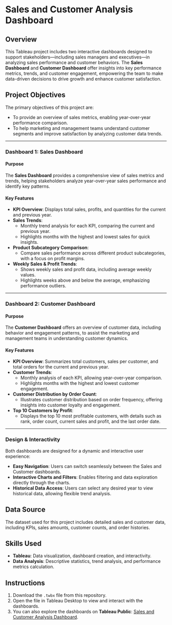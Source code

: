 # Sales and Customer Analysis Dashboard

## Overview
This Tableau project includes two interactive dashboards designed to support stakeholders—including sales managers and executives—in analyzing sales performance and customer behaviors. The **Sales Dashboard** and **Customer Dashboard** offer insights into key performance metrics, trends, and customer engagement, empowering the team to make data-driven decisions to drive growth and enhance customer satisfaction.

## Project Objectives
The primary objectives of this project are:
- To provide an overview of sales metrics, enabling year-over-year performance comparison.
- To help marketing and management teams understand customer segments and improve satisfaction by analyzing customer data trends.

---

### Dashboard 1: Sales Dashboard

#### Purpose
The **Sales Dashboard** provides a comprehensive view of sales metrics and trends, helping stakeholders analyze year-over-year sales performance and identify key patterns.

#### Key Features
- **KPI Overview**: Displays total sales, profits, and quantities for the current and previous year.
- **Sales Trends**:
  - Monthly trend analysis for each KPI, comparing the current and previous year.
  - Highlights months with the highest and lowest sales for quick insights.
- **Product Subcategory Comparison**:
  - Compare sales performance across different product subcategories, with a focus on profit margins.
- **Weekly Sales & Profit Trends**:
  - Shows weekly sales and profit data, including average weekly values.
  - Highlights weeks above and below the average, emphasizing performance outliers.

---

### Dashboard 2: Customer Dashboard

#### Purpose
The **Customer Dashboard** offers an overview of customer data, including behavior and engagement patterns, to assist the marketing and management teams in understanding customer dynamics.

#### Key Features
- **KPI Overview**: Summarizes total customers, sales per customer, and total orders for the current and previous year.
- **Customer Trends**:
  - Monthly analysis of each KPI, allowing year-over-year comparison.
  - Highlights months with the highest and lowest customer engagement.
- **Customer Distribution by Order Count**:
  - Illustrates customer distribution based on order frequency, offering insights into customer loyalty and engagement.
- **Top 10 Customers by Profit**:
  - Displays the top 10 most profitable customers, with details such as rank, order count, current sales and profit, and the last order date.

---

### Design & Interactivity
Both dashboards are designed for a dynamic and interactive user experience:
- **Easy Navigation**: Users can switch seamlessly between the Sales and Customer dashboards.
- **Interactive Charts and Filters**: Enables filtering and data exploration directly through the charts.
- **Historical Data Access**: Users can select any desired year to view historical data, allowing flexible trend analysis.

## Data Source
The dataset used for this project includes detailed sales and customer data, including KPIs, sales amounts, customer counts, and order histories.

## Skills Used
- **Tableau**: Data visualization, dashboard creation, and interactivity.
- **Data Analysis**: Descriptive statistics, trend analysis, and performance metrics calculation.

## Instructions
1. Download the `.twbx` file from this repository.
2. Open the file in Tableau Desktop to view and interact with the dashboards.
3. You can also explore the dashboards on **Tableau Public**: [Sales and Customer Analysis Dashboard](https://public.tableau.com/app/profile/kary.lam/viz/SalesPerformanceDashboard_17316226432690/CustomerDashboard).
